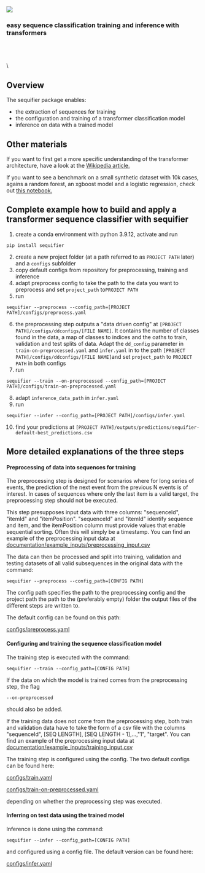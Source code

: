 <img src="./design/logo.png">


### easy sequence classification training and inference with transformers
\
\
\
\
## Overview
The sequifier package enables:
  - the extraction of sequences for training
  - the configuration and training of a transformer classification model
  - inference on data with a trained model


## Other materials 
If you want to first get a more specific understanding of the transformer architecture, have a look at
the [Wikipedia article.](https://en.wikipedia.org/wiki/Transformer_(machine_learning_model))

If you want to see a benchmark on a small synthetic dataset with 10k cases, agains a random forest,
an xgboost model and a logistic regression, check out [this notebook.](./documentation/demos/benchmark-small-data.ipynb)


## Complete example how to build and apply a transformer sequence classifier with sequifier

1. create a conda environment with python 3.9.12, activate and run
```console
pip install sequifier
```
2. create a new project folder (at a path referred to as `PROJECT PATH` later) and a `configs` subfolder
3. copy default configs from repository for preprocessing, training and inference
4. adapt preprocess config to take the path to the data you want to preprocess and set `project_path` to`PROJECT PATH`
5. run 
```console
sequifier --preprocess --config_path=[PROJECT PATH]/configs/preprocess.yaml
```
6. the preprocessing step outputs a "data driven config" at `[PROJECT PATH]/configs/ddconfigs/[FILE NAME]`. It contains the number of classes found in the data, a map of classes to indices and the oaths to train, validation and test splits of data. Adapt the `dd_config` parameter in `train-on-preprocessed.yaml` and `infer.yaml` in to the path `[PROJECT PATH]/configs/ddconfigs/[FILE NAME]`and set `project_path` to `PROJECT PATH` in both configs
7. run
```console
sequifier --train --on-preprocessed --config_path=[PROJECT PATH]/configs/train-on-preprocessed.yaml
```
8. adapt `inference_data_path` in `infer.yaml`
9. run
```console
sequifier --infer --config_path=[PROJECT PATH]/configs/infer.yaml
```
10. find your predictions at `[PROJECT PATH]/outputs/predictions/sequifier-default-best_predictions.csv`


## More detailed explanations of the three steps
#### Preprocessing of data into sequences for training

The preprocessing step is designed for scenarios where for long series
of events, the prediction of the next event from the previous N events  is of interest.
In cases of sequences where only the last item is a valid target, the preprocessing
step should not be executed.

This step presupposes input data with three columns: "sequenceId", "itemId" and "itemPosition".
"sequenceId" and "itemId" identify sequence and item, and the itemPosition column must
provide values that enable sequential sorting. Often this will simply be a timestamp.
You can find an example of the preprocessing input data at [documentation/example_inputs/preprocessing_input.csv](./documentation/example_inputs/preprocessing_input.csv)

The data can then be processed and split into training, validation and testing datasets of all
valid subsequences in the original data with the command:

```console
sequifier --preprocess --config_path=[CONFIG PATH]
```

The config path specifies the path to the preprocessing config and the project
path the path to the (preferably empty) folder the output files of the different
steps are written to.

The default config can be found on this path:

[configs/preprocess.yaml](./configs/preprocess.yaml)



#### Configuring and training the sequence classification model

The training step is executed with the command:

```console
sequifier --train --config_path=[CONFIG PATH]
```

If the data on which the model is trained comes from the preprocessing step, the flag

```console
--on-preprocessed
```

should also be added.

If the training data does not come from the preprocessing step, both train and validation
data have to take the form of a csv file with the columns "sequenceId", [SEQ LENGTH], [SEQ LENGTH - 1],...,"1", "target".
You can find an example of the preprocessing input data at [documentation/example_inputs/training_input.csv](./documentation/example_inputs/training_input.csv)

The training step is configured using the config. The two default configs can be found here:

[configs/train.yaml](./configs/train.yaml)

[configs/train-on-preprocessed.yaml](./configs/train-on-preprocessed.yaml)

depending on whether the preprocessing step was executed.


#### Inferring on test data using the trained model

Inference is done using the command:

```console
sequifier --infer --config_path=[CONFIG PATH]
```

and configured using a config file. The default version can be found here:

[configs/infer.yaml](./configs/infer.yaml)


